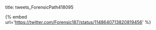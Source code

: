 title: tweets_ForensicPath418095

{% embed url='https://twitter.com/Forensic187/status/1148640713820819456' %}
